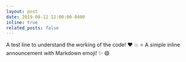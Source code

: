 ```yaml
---
layout: post
date: 2019-08-12 12:00:00-0400
inline: true
related_posts: false
---
```


A test line to understand the working of the code! :heart: :boom: :star:
A simple inline announcement with Markdown emoji! :sparkles: :smile:
